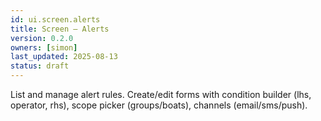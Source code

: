 ```yaml
---
id: ui.screen.alerts
title: Screen — Alerts
version: 0.2.0
owners: [simon]
last_updated: 2025-08-13
status: draft
---
```


List and manage alert rules. Create/edit forms with condition builder (lhs, operator, rhs), scope picker (groups/boats), channels (email/sms/push).
